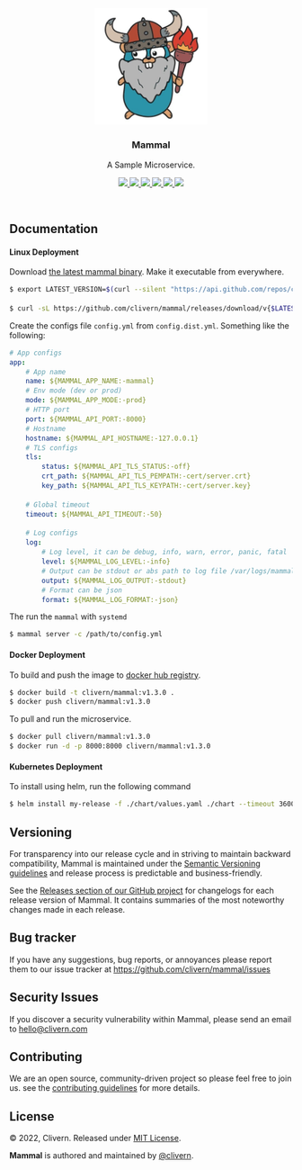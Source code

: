 <p align="center">
    <img src="/static/logo.png?v=1.3.0" width="200" />
    <h3 align="center">Mammal</h3>
    <p align="center">A Sample Microservice.</p>
    <p align="center">
        <a href="https://github.com/clivern/mammal/actions/workflows/build.yml">
            <img src="https://github.com/clivern/mammal/actions/workflows/build.yml/badge.svg">
        </a>
        <a href="https://github.com/clivern/mammal/actions">
            <img src="https://github.com/clivern/mammal/workflows/Release/badge.svg">
        </a>
        <a href="https://github.com/clivern/mammal/releases">
            <img src="https://img.shields.io/badge/Version-1.3.0-9B59B6.svg">
        </a>
        <a href="https://goreportcard.com/report/github.com/clivern/mammal">
            <img src="https://goreportcard.com/badge/github.com/clivern/mammal?v=1.3.0">
        </a>
        <a href="https://godoc.org/github.com/clivern/mammal">
            <img src="https://godoc.org/github.com/clivern/mammal?status.svg">
        </a>
        <a href="https://github.com/clivern/mammal/blob/master/LICENSE">
            <img src="https://img.shields.io/badge/LICENSE-MIT-E74C3C.svg">
        </a>
    </p>
</p>
<br/>


## Documentation

#### Linux Deployment

Download [the latest mammal binary](https://github.com/clivern/mammal/releases). Make it executable from everywhere.

```zsh
$ export LATEST_VERSION=$(curl --silent "https://api.github.com/repos/clivern/mammal/releases/latest" | jq '.tag_name' | sed -E 's/.*"([^"]+)".*/\1/' | tr -d v)

$ curl -sL https://github.com/clivern/mammal/releases/download/v{$LATEST_VERSION}/mammal_{$LATEST_VERSION}_Linux_x86_64.tar.gz | tar xz
```

Create the configs file `config.yml` from `config.dist.yml`. Something like the following:

```yaml
# App configs
app:
    # App name
    name: ${MAMMAL_APP_NAME:-mammal}
    # Env mode (dev or prod)
    mode: ${MAMMAL_APP_MODE:-prod}
    # HTTP port
    port: ${MAMMAL_API_PORT:-8000}
    # Hostname
    hostname: ${MAMMAL_API_HOSTNAME:-127.0.0.1}
    # TLS configs
    tls:
        status: ${MAMMAL_API_TLS_STATUS:-off}
        crt_path: ${MAMMAL_API_TLS_PEMPATH:-cert/server.crt}
        key_path: ${MAMMAL_API_TLS_KEYPATH:-cert/server.key}

    # Global timeout
    timeout: ${MAMMAL_API_TIMEOUT:-50}

    # Log configs
    log:
        # Log level, it can be debug, info, warn, error, panic, fatal
        level: ${MAMMAL_LOG_LEVEL:-info}
        # Output can be stdout or abs path to log file /var/logs/mammal.log
        output: ${MAMMAL_LOG_OUTPUT:-stdout}
        # Format can be json
        format: ${MAMMAL_LOG_FORMAT:-json}
```

The run the `mammal` with `systemd`

```zsh
$ mammal server -c /path/to/config.yml
```


#### Docker Deployment

To build and push the image to [docker hub registry](https://hub.docker.com/r/clivern/mammal).

```zsh
$ docker build -t clivern/mammal:v1.3.0 .
$ docker push clivern/mammal:v1.3.0
```

To pull and run the microservice.

```zsh
$ docker pull clivern/mammal:v1.3.0
$ docker run -d -p 8000:8000 clivern/mammal:v1.3.0
```


#### Kubernetes Deployment

To install using helm, run the following command

```zsh
$ helm install my-release -f ./chart/values.yaml ./chart --timeout 3600s  --namespace default
```


## Versioning

For transparency into our release cycle and in striving to maintain backward compatibility, Mammal is maintained under the [Semantic Versioning guidelines](https://semver.org/) and release process is predictable and business-friendly.

See the [Releases section of our GitHub project](https://github.com/clivern/mammal/releases) for changelogs for each release version of Mammal. It contains summaries of the most noteworthy changes made in each release.


## Bug tracker

If you have any suggestions, bug reports, or annoyances please report them to our issue tracker at https://github.com/clivern/mammal/issues


## Security Issues

If you discover a security vulnerability within Mammal, please send an email to [hello@clivern.com](mailto:hello@clivern.com)


## Contributing

We are an open source, community-driven project so please feel free to join us. see the [contributing guidelines](CONTRIBUTING.md) for more details.


## License

© 2022, Clivern. Released under [MIT License](https://opensource.org/licenses/mit-license.php).

**Mammal** is authored and maintained by [@clivern](http://github.com/clivern).
